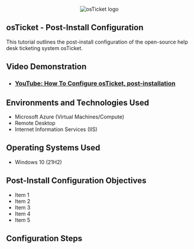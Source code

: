 <p align="center">
<img src="https://i.imgur.com/Clzj7Xs.png" alt="osTicket logo"/>
</p>

## osTicket - Post-Install Configuration
This tutorial outlines the post-install configuration of the open-source help desk ticketing system osTicket.


## Video Demonstration

- ### [YouTube: How To Configure osTicket, post-installation](https://www.youtube.com)

## Environments and Technologies Used

- Microsoft Azure (Virtual Machines/Compute)
- Remote Desktop
- Internet Information Services (IIS)

## Operating Systems Used 

- Windows 10 (21H2)

## Post-Install Configuration Objectives

- Item 1
- Item 2
- Item 3
- Item 4
- Item 5

## Configuration Steps
